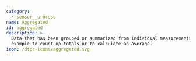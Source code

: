 ```yaml
---
category:
  - sensor__process
name: Aggregated
id: aggregated
description: >-
  Data that has been grouped or summarized from individual measurements, for
  example to count up totals or to calculate an average.
icon: /dtpr-icons/aggregated.svg
---
```


